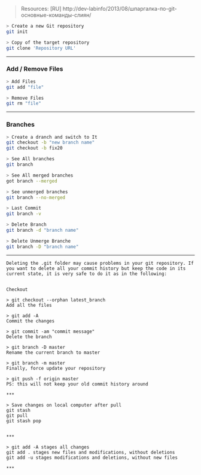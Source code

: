 <!-- ```sh
> description
command
``` -->

> Resources:
 [RU] http://dev-labinfo/2013/08/шпаргалка-по-git-основные-команды-слиян/

```sh
> Create a new Git repository
git init
```

```sh
> Copy of the target repository
git clone 'Repository URL'
```

***

### Add / Remove Files

```sh
> Add Files
git add "file"
```

```sh
> Remove Files
git rm "file"
```

***

### Branches

```sh
> Create a dranch and switch to It
git checkout -b "new branch name"
git checkout -b fix20
```

```sh
> See All branches
git branch

> See All merged branches
got branch --merged

> See unmerged branches
git branch --no-merged

> Last Commit
git branch -v

> Delete Branch
git branch -d "branch name"

> Delete Unmerge Branche
git branch -D "branch name"
```

***

```
Deleting the .git folder may cause problems in your git repository. If you want to delete all your commit history but keep the code in its current state, it is very safe to do it as in the following:


Checkout

> git checkout --orphan latest_branch
Add all the files

> git add -A
Commit the changes

> git commit -am "commit message"
Delete the branch

> git branch -D master
Rename the current branch to master

> git branch -m master
Finally, force update your repository

> git push -f origin master
PS: this will not keep your old commit history around

***

> Save changes on local computer after pull
git stash
git pull
git stash pop


***

> git add -A stages all changes
git add . stages new files and modifications, without deletions
git add -u stages modifications and deletions, without new files

***
